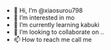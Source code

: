 - 👋 Hi, I’m @xiaosurou798
- 👀 I’m interested in mo
- 🌱 I’m currently learning kabuki
- 💞️ I’m looking to collaborate on ..
- 📫 How to reach me call me 

<!---
xiaosurou798/xiaosurou798 is a ✨ special ✨ repository because its `README.md` (this file) appears on your GitHub profile.
You can click the Preview link to take a look at your changes.
--->
